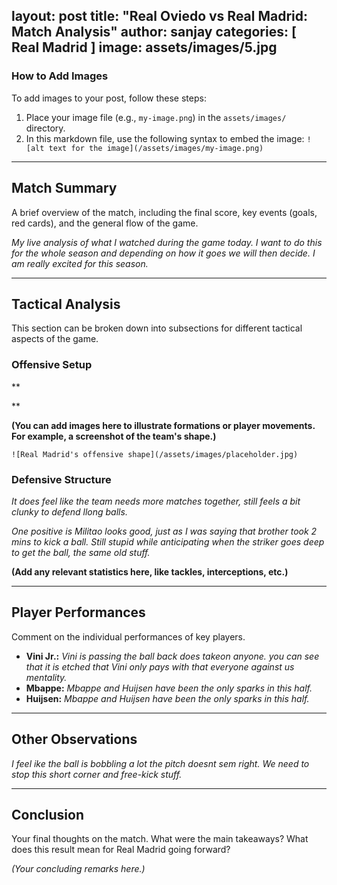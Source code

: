 

layout: post
title:  "Real Oviedo vs Real Madrid: Match Analysis"
author: sanjay
categories: [ Real Madrid ]
image: assets/images/5.jpg
---

### How to Add Images
To add images to your post, follow these steps:
1.  Place your image file (e.g., `my-image.png`) in the `assets/images/` directory.
2.  In this markdown file, use the following syntax to embed the image:
    `![alt text for the image](/assets/images/my-image.png)`

---

## Match Summary

A brief overview of the match, including the final score, key events (goals, red cards), and the general flow of the game.

*My live analysis of what I watched during the game today. I want to do this for the whole season and depending on how it goes we will then decide. I am really excited for this season.*

---

## Tactical Analysis

This section can be broken down into subsections for different tactical aspects of the game.

### Offensive Setup

**

**

**(You can add images here to illustrate formations or player movements. For example, a screenshot of the team's shape.)**

`![Real Madrid's offensive shape](/assets/images/placeholder.jpg)`

### Defensive Structure

*It does feel like the team needs more matches together, still feels a bit clunky to defend llong balls.*

*One positive is Militao looks good, just as I was saying that brother took 2 mins to kick a ball. Still stupid while anticipating when the striker goes deep to get the ball, the same old stuff.*

**(Add any relevant statistics here, like tackles, interceptions, etc.)**

---

## Player Performances

Comment on the individual performances of key players.

*   **Vini Jr.:** *Vini is passing the ball back does takeon anyone. you can see that it is etched that Vini only pays with that everyone against us mentality.*
*   **Mbappe:** *Mbappe and Huijsen have been the only sparks in this half.*
*   **Huijsen:** *Mbappe and Huijsen have been the only sparks in this half.*

---

## Other Observations

*I feel ike the ball is bobbling a lot the pitch doesnt sem right.*
*We need to stop this short corner and free-kick stuff.*

---

## Conclusion

Your final thoughts on the match. What were the main takeaways? What does this result mean for Real Madrid going forward?

*(Your concluding remarks here.)*
